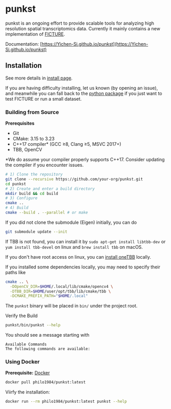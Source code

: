 # punkst

punkst is an ongoing effort to provide scalable tools for analyzing high resolution spatial transcriptomics data. Currently it mainly contains a new implementation of [FICTURE](https://doi.org/10.1038/s41592-024-02415-2).

Documentation: [https://Yichen-Si.github.io/punkst](https://Yichen-Si.github.io/punkst)

## Installation
See more details in [install page](https://yichen-si.github.io/punkst/install/).

If you are having difficulty installing, let us known (by opening an issue), and meanwhile you can fall back to the [python package](https://github.com/seqscope/ficture) if you just want to test FICTURE or run a small dataset.


### Building from Source

**Prerequisites**

- Git
- CMake: 3.15 to 3.23
- C++17 compiler* (GCC ≥8, Clang ≥5, MSVC 2017+)
- TBB, OpenCV

*We do assume your compiler properly supports C++17. Consider updating the compiler if you encounter issues.

```bash
# 1) Clone the repository
git clone --recursive https://github.com/your-org/punkst.git
cd punkst
# 2) Create and enter a build directory
mkdir build && cd build
# 3) Configure
cmake ..
# 4) Build
cmake --build . --parallel # or make
```

If you did not clone the submodule (Eigen) initially, you can do
```bash
git submodule update --init
```

If TBB is not found, you can install it by `sudo apt-get install libtbb-dev` or `yum install tbb-devel` on linux and `brew install tbb` on macOS.

If you don't have root access on linux, you can [install oneTBB](https://github.com/uxlfoundation/oneTBB/blob/master/INSTALL.md) locally.

If you installed some dependencies locally, you may need to specify their paths like
```bash
cmake .. \
  -DOpenCV_DIR=$HOME/.local/lib/cmake/opencv4 \
  -DTBB_DIR=$HOME/user/opt/tbb/lib/cmake/tbb \
  -DCMAKE_PREFIX_PATH="$HOME/.local"
```

The `punkst` binary will be placed in `bin/` under the project root.

Verify the Build

```bash
punkst/bin/punkst --help
```

You should see a message starting with
```
Available Commands
The following commands are available:
```

### Using Docker

**Prerequisite:** [Docker](https://docs.docker.com/get-docker/)

```bash
docker pull philo1984/punkst:latest
```

Viirfy the installation:

```bash
docker run --rm philo1984/punkst:latest punkst --help
```
